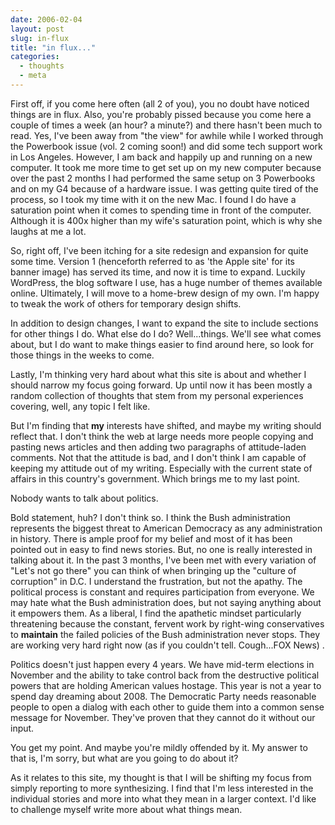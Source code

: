 ```yaml
---
date: 2006-02-04
layout: post
slug: in-flux
title: "in flux..."
categories:
  - thoughts
  - meta
---
```


First off, if you come here often (all 2 of you), you no doubt have noticed things are in flux. Also, you're probably pissed because you come here a couple of times a week (an hour? a minute?) and there hasn't been much to read. Yes, I've been away from "the view" for awhile while I worked through the Powerbook issue (vol. 2 coming soon!) and did some tech support work in Los Angeles. However, I am back and happily up and running on a new computer. It took me more time to get set up on my new computer because over the past 2 months I had performed the same setup on 3 Powerbooks and on my G4 because of a hardware issue. I was getting quite tired of the process, so I took my time with it on the new Mac. I found I do have a saturation point when it comes to spending time in front of the computer. Although it is 400x higher than my wife's saturation point, which is why she laughs at me a lot.

So, right off, I've been itching for a site redesign and expansion for quite some time. Version 1 (henceforth referred to as 'the Apple site' for its banner image) has served its time, and now it is time to expand. Luckily WordPress, the blog software I use, has a huge number of themes available online. Ultimately, I will move to a home-brew design of my own. I'm happy to tweak the work of others for temporary design shifts.

In addition to design changes, I want to expand the site to include sections for other things I do. What else do I do? Well...things. We'll see what comes about, but I do want to make things easier to find around here, so look for those things in the weeks to come.

Lastly, I'm thinking very hard about what this site is about and whether I should narrow my focus going forward. Up until now it has been mostly a random collection of thoughts that stem from my personal experiences covering, well, any topic I felt like.

But I'm finding that **my** interests have shifted, and maybe my writing should reflect that. I don't think the web at large needs more people copying and pasting news articles and then adding two paragraphs of attitude-laden comments. Not that the attitude is bad, and I don't think I am capable of keeping my attitude out of my writing. Especially with the current state of affairs in this country's government. Which brings me to my last point.

Nobody wants to talk about politics.

Bold statement, huh? I don't think so. I think the Bush administration represents the biggest threat to American Democracy as any administration in history. There is ample proof for my belief and most of it has been pointed out in easy to find news stories. But, no one is really interested in talking about it. In the past 3 months, I've been met with every variation of "Let's not go there" you can think of when bringing up the "culture of corruption" in D.C. I understand the frustration, but not the apathy. The political process is constant and requires participation from everyone. We may hate what the Bush administration does, but not saying anything about it empowers them. As a liberal, I find the apathetic mindset particularly threatening because the constant, fervent work by right-wing conservatives to **maintain** the failed policies of the Bush administration never stops. They are working very hard right now (as if you couldn't tell. Cough...FOX News) .

Politics doesn't just happen every 4 years. We have mid-term elections in November and the ability to take control back from the destructive political powers that are holding American values hostage. This year is not a year to spend day dreaming about 2008. The Democratic Party needs reasonable people to open a dialog with each other to guide them into a common sense message for November. They've proven that they cannot do it without our input.

You get my point. And maybe you're mildly offended by it. My answer to that is, I'm sorry, but what are you going to do about it?

As it relates to this site, my thought is that I will be shifting my focus from simply reporting to more synthesizing. I find that I'm less interested in the individual stories and more into what they mean in a larger context. I'd like to challenge myself write more about what things mean.
